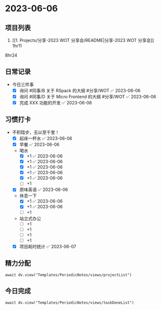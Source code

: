 # 2023-06-06

## 项目列表
1. [[1. Projects/分享-2023 WOT 分享会/README|分享-2023 WOT 分享会]] 1hr11

8hr24

## 日常记录
- 今日三件事
	- [x] 询问 #同事/B 关于 RSpack 的大纲 #分享/WOT ✅ 2023-06-06
	- [x] 询问 #同事/D 关于 Micro Frontend 的大纲 #分享/WOT ✅ 2023-06-06
	- [x] 完成 XXX 功能的开发 ✅ 2023-06-06

## 习惯打卡
- 不积跬步，无以至千里！
	- [x] 起床一杯水 ✅ 2023-06-06
	- [x] 早餐 ✅ 2023-06-06
	-  喝水
		- [x] +1 ✅ 2023-06-06
		- [x] +1 ✅ 2023-06-06
		- [x] +1 ✅ 2023-06-06
		- [x] +1 ✅ 2023-06-06
		- [x] +1 ✅ 2023-06-06
		- [ ] +1
	- [x] 原味英语 ✅ 2023-06-06
	- 休息一下
		- [x] +1 ✅ 2023-06-06
		- [x] +1 ✅ 2023-06-06
		- [ ] +1
	- 站立式办公
		- [ ] +1
		- [ ] +1
		- [ ] +1
		- [ ] +1
	- [x] 项目耗时统计 ✅ 2023-06-07
		
## 精力分配
```dataviewjs
await dv.view("Templates/PeriodicNotes/views/projectList")
```

## 今日完成
```dataviewjs
await dv.view("Templates/PeriodicNotes/views/taskDoneList")
```


